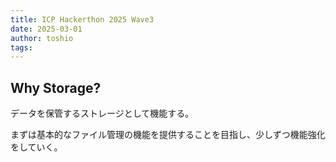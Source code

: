 ```yaml
---
title: ICP Hackerthon 2025 Wave3
date: 2025-03-01
author: toshio
tags: 
---
```


## Why Storage?

データを保管するストレージとして機能する。

まずは基本的なファイル管理の機能を提供することを目指し、少しずつ機能強化をしていく。


